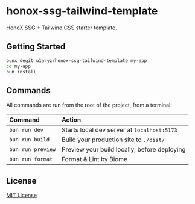 # honox-ssg-tailwind-template

HonoX SSG + Tailwind CSS starter template.

## Getting Started

```bash
bunx degit u1aryz/honox-ssg-tailwind-template my-app
cd my-app
bun install
```

## Commands

All commands are run from the root of the project, from a terminal:

| Command           | Action                                       |
|:------------------|:---------------------------------------------|
| `bun run dev`     | Starts local dev server at `localhost:5173`  |
| `bun run build`   | Build your production site to `./dist/`      |
| `bun run preview` | Preview your build locally, before deploying |
| `bun run format`  | Format & Lint by Biome                       |

## License

[MIT License](LICENSE)
